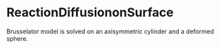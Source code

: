 # ReactionDiffusiononSurface
Brusselator model is solved on an axisymmetric cylinder and a deformed sphere.
